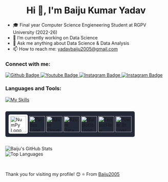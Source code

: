  <h1 align="center">Hi 👋, I'm Baiju Kumar Yadav</h1>

- 🎓 Final year Computer Science Engieneering Student at RGPV University (2022-26)
- 🔭 I’m currently working on Data Science
- 💬 Ask me anything about Data Science & Data Analysis 
- 📫 How to reach me: yadavbaiju2005@gmail.com
  
### Connect with me:
<div id="badges">
  <a href="https://github.com/Baiju2005">
    <img src="https://img.shields.io/badge/Github-white?style=for-the-badge&logo=Github&logoColor=black" alt="Github Badge"/>
  </a>
  <a href="#">
    <img src="https://img.shields.io/badge/YouTube-red?style=for-the-badge&logo=youtube&logoColor=white" alt="Youtube Badge"/>
  </a>
 
   <a href="https://www.instagram.com/_vikash__yadav_143/">
    <img src="https://img.shields.io/badge/Instagram-purple?style=for-the-badge&logo=instagram&logoColor=white" alt="Instagram Badge"/>
  </a>

 <a> 
 <a href="https://www.linkedin.com/in/baiju-yadav-4882b81aa/">
    <img src="https://img.shields.io/badge/Linkedin-blue?style=for-the-badge&logo=linkedin&logoColor=white" alt="Instagram Badge"/>
  </a>
  
 </a>
</div>

### Languages and Tools:
[![My Skills](https://skillicons.dev/icons?i=python,sklearn,mysql,selenium,html,css,javascript,react,tailwind,nodejs,express,mongodb,github)](https://skillicons.dev)


<p style="background-color: #242938; padding: 10px; display: inline-block; border-radius: 5px;">
  <img src="https://cdn.jsdelivr.net/gh/devicons/devicon/icons/numpy/numpy-original.svg" alt="NumPy Logo" width="50" height="50" style="background-color: white; padding: 5px; border-radius: 5px;"/>
  <img src="https://cdn.jsdelivr.net/gh/devicons/devicon/icons/pandas/pandas-original.svg" alt="Pandas Logo" width="50" height="50"/>
 <img src="https://cdn.jsdelivr.net/gh/devicons/devicon/icons/azure/azure-original.svg" alt="Azure Cloud Logo" width="50" height="50"/>
<img src="https://learn.microsoft.com/en-us/azure/databricks/_static/images/icons/azure-data-lake-store-icon.png" alt="Azure Data Lake Storage Gen2 Logo" width="50" height="50"/>

  <img src="https://upload.wikimedia.org/wikipedia/commons/8/84/Matplotlib_icon.svg" alt="Matplotlib Logo" width="50" height="50"/>
 <img src="https://cdn.jsdelivr.net/gh/devicons/devicon/icons/tensorflow/tensorflow-original.svg" alt="TensorFlow Logo" width="50" height="50"/>
  <img src="https://upload.wikimedia.org/wikipedia/commons/c/cf/New_Power_BI_Logo.svg" alt="Power BI Logo" width="50" height="50"/>
</p>




![Baiju's GitHub Stats](https://github-readme-stats.vercel.app/api?username=Baiju2005&show_icons=true&theme=radical)
<br>
![Top Languages](https://github-readme-stats.vercel.app/api/top-langs/?username=Baiju2005&layout=compact&theme=radical)


<br>


Thank you for visiting my profile! 😊
⭐️ From [Baiju2005](https://github.com/Baiju2005)
